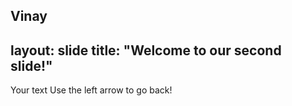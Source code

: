 


Vinay
---
layout: slide
title: "Welcome to our second slide!"
---
Your text
Use the left arrow to go back!
